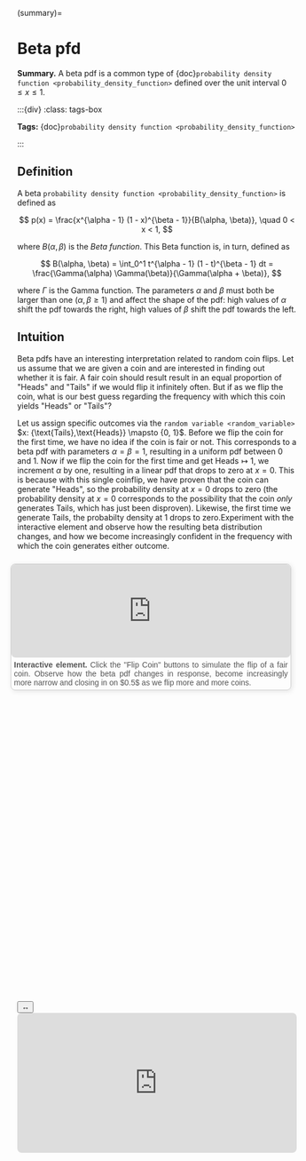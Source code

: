 (summary)=

# Beta pfd

**Summary.** A beta pdf is a common type of {doc}`probability density function <probability_density_function>` defined over the unit interval $0 \leq x \leq 1$.

:::{div}
:class: tags-box

**Tags:** {doc}`probability density function <probability_density_function>`

:::

<!-- hidden-tag:statistics -->

## Definition

A beta `probability density function <probability_density_function>` is defined as

$$
p(x) = \frac{x^{\alpha - 1} (1 - x)^{\beta - 1}}{B(\alpha, \beta)}, \quad 0 < x < 1,
$$

where $B(\alpha, \beta)$ is the *Beta function*. This Beta function is, in turn, defined as

$$
B(\alpha, \beta) = \int_0^1 t^{\alpha - 1} (1 - t)^{\beta - 1} dt = \frac{\Gamma(\alpha) \Gamma(\beta)}{\Gamma(\alpha + \beta)},
$$

where $\Gamma$ is the Gamma function. The parameters $\alpha$ and $\beta$ must both be larger than one ($\alpha,\beta \geq 1$) and affect the shape of the pdf: high values of $\alpha$ shift the pdf towards the right, high values of $\beta$ shift the pdf towards the left.

## Intuition

Beta pdfs have an interesting interpretation related to random coin flips. Let us assume that we are given a coin and are interested in finding out whether it is fair. A fair coin should result result in an equal proportion of "Heads" and "Tails" if we would flip it infinitely often. But if as we flip the coin, what is our best guess regarding the frequency with which this coin yields "Heads" or "Tails"?

Let us assign specific outcomes via the `random variable <random_variable>` $x: \{\text{Tails},\text{Heads}\} \mapsto \{0, 1}$. Before we flip the coin for the first time, we have no idea if the coin is fair or not. This corresponds to a beta pdf with parameters $\alpha = \beta = 1$, resulting in a uniform pdf between $0$ and $1$. Now if we flip the coin for the first time and get $\text{Heads} \mapsto 1$, we increment $\alpha$ by one, resulting in a linear pdf that drops to zero at $x=0$. This is because with this single coinflip, we have proven that the coin can generate "Heads", so the probability density at $x=0$ drops to zero (the probability density at $x=0$ corresponds to the possibility that the coin *only* generates $\text{Tails}$, which has just been disproven). Likewise, the first time we generate $\text{Tails}$, the probabilty density at $1$ drops to zero.Experiment with the interactive element and observe how the resulting beta distribution changes, and how we become increasingly confident in the frequency with which the coin generates either outcome.

<div style="float: right; width: 100%; margin: 10px; border: 1px solid #ccc; border-radius: 8px; box-shadow: 2px 2px 10px rgba(0, 0, 0, 0.1);">
    <iframe src="https://maxramgraber.github.io/MASTER/main/_static/elements/beta_pdf.html" style="width: 100%; aspect-ratio: 3 / 1; border: none; border-radius: 8px;"></iframe>
    <div style="text-align: justify; padding: 5px; font-size: 14px; font-family: Arial, sans-serif; color: #555;">
        <strong>Interactive element.</strong> Click the "Flip Coin" buttons to simulate the flip of a fair coin. Observe how the beta pdf changes in response, become increasingly more narrow and closing in on $0.5$ as we flip more and more coins.
    </div>
</div>

```{div} sticky-variable-table
### Nomenclature
| Variable  | Description  |
|-------|--------|
| $x$ | continuous random variable |
| $p(x)$ | probability density function |
| $\alpha, \beta$ | shape parameters |
| $B$ | Beta Function |
| $\Gamma$ | Gamma function |
```

<div id="sticky-iframe-container" background="white">
  <button id="toggle-iframe">↔</button>
  <iframe id="sticky-iframe" src="https://maxramgraber.github.io/MASTER/main/_static/elements/navigation.html" style="width: 100%; aspect-ratio: 2 / 1; border: none; border-radius: 8px; background: white"></iframe>
</div>
